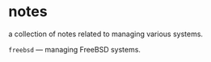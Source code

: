notes
=====

a collection of notes related to managing various systems.

`freebsd` &#8212; managing FreeBSD systems.
